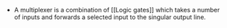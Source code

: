 - A multiplexer is a combination of [[Logic gates]] which takes a number of inputs and forwards a selected input to the singular output line.